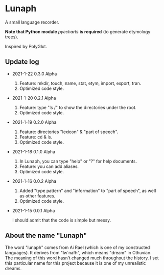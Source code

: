 # Lunaph
A small language recorder.

**Note that Python module** *pyecharts* **is required** (to generate etymology trees).

Inspired by PolyGlot.

## Update log

- 2021-1-22 0.3.0 Alpha

  1. Feature: mkdir, touch, name, stat, etym, import, export, tran.
  2. Optimized code style.
  
- 2021-1-20 0.2.1 Alpha

  1. Feature: type "ls /" to show the directories under the root.
  2. Optimized code style.
  
- 2021-1-19 0.2.0 Alpha

  1. Feature: directories "lexicon" & "part of speech".
  2. Feature: cd & ls.
  3. Optimized code style.

- 2021-1-18 0.1.0 Alpha

  1. In Lunaph, you can type "help" or "?" for help documents.
  2. Feature: you can add aliases.
  3. Optimized code style.

- 2021-1-16 0.0.2 Alpha

  1. Added "type pattern" and "information" to "part of speech", as well as other features.
  2. Optimized code style.
  
- 2021-1-15 0.0.1 Alpha

  I should admit that the code is simple but messy.

## About the name "Lunaph"

The word "lunaph" comes from Ai Rael (which is one of my constructed languages). It derives from "lw'nafh", which means "dream" in Cthuvian. The meaning of this word hasn't changed much throughout the history. I set this particular name for this project because it is one of my unrealistic dreams.
